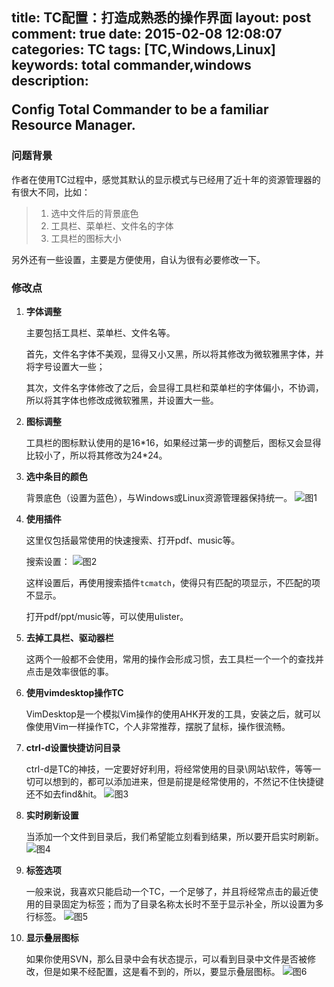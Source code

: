 title: TC配置：打造成熟悉的操作界面
layout: post
comment: true
date: 2015-02-08 12:08:07
categories: TC
tags: [TC,Windows,Linux]
keywords: total commander,windows
description: <div class="note info"><p>Config Total Commander to be a familiar Resource Manager.</p></div>
---
### 问题背景

作者在使用TC过程中，感觉其默认的显示模式与已经用了近十年的资源管理器的有很大不同，比如：
>1. 选中文件后的背景底色
>2. 工具栏、菜单栏、文件名的字体
>3. 工具栏的图标大小

另外还有一些设置，主要是方便使用，自认为很有必要修改一下。

### 修改点

1. **字体调整**

    主要包括工具栏、菜单栏、文件名等。

    首先，文件名字体不美观，显得又小又黑，所以将其修改为微软雅黑字体，并将字号设置大一些；

    其次，文件名字体修改了之后，会显得工具栏和菜单栏的字体偏小，不协调，所以将其字体也修改成微软雅黑，并设置大一些。

2. **图标调整**

    工具栏的图标默认使用的是16\*16，如果经过第一步的调整后，图标又会显得比较小了，所以将其修改为24\*24。

3. **选中条目的颜色**

    背景底色（设置为蓝色），与Windows或Linux资源管理器保持统一。
    ![图1](TC配置：打造成熟悉的操作界面1.png)

4. **使用插件**

    这里仅包括最常使用的快速搜索、打开pdf、music等。

    搜索设置：
    ![图2](TC配置：打造成熟悉的操作界面2.png)

    这样设置后，再使用搜索插件`tcmatch`，使得只有匹配的项显示，不匹配的项不显示。

    打开pdf/ppt/music等，可以使用ulister。

5. **去掉工具栏、驱动器栏**

    这两个一般都不会使用，常用的操作会形成习惯，去工具栏一个一个的查找并点击是效率很低的事。

6. **使用vimdesktop操作TC**

    VimDesktop是一个模拟Vim操作的使用AHK开发的工具，安装之后，就可以像使用Vim一样操作TC，个人非常推荐，摆脱了鼠标，操作很流畅。

7. **ctrl-d设置快捷访问目录**

    ctrl-d是TC的神技，一定要好好利用，将经常使用的目录\网站\软件，等等一切可以想到的，都可以添加进来，但是前提是经常使用的，不然记不住快捷键还不如去find&hit。
    ![图3](TC配置：打造成熟悉的操作界面3.png)

8. **实时刷新设置**

    当添加一个文件到目录后，我们希望能立刻看到结果，所以要开启实时刷新。
    ![图4](TC配置：打造成熟悉的操作界面4.png)

9. **标签选项**

    一般来说，我喜欢只能启动一个TC，一个足够了，并且将经常点击的最近使用的目录固定为标签；而为了目录名称太长时不至于显示补全，所以设置为多行标签。
    ![图5](TC配置：打造成熟悉的操作界面5.png)

10. **显示叠层图标**

    如果你使用SVN，那么目录中会有状态提示，可以看到目录中文件是否被修改，但是如果不经配置，这是看不到的，所以，要显示叠层图标。
    ![图6](TC配置：打造成熟悉的操作界面6.png)

